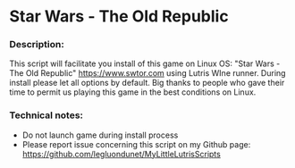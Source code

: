 # Star Wars - The Old Republic

### Description:
This script will facilitate you install of this game on Linux OS:
"Star Wars - The Old Republic" https://www.swtor.com using Lutris WIne runner.
During install please let all options by default.
Big thanks to people who gave their time to permit us playing this game in the best conditions on Linux.

### Technical notes:
- Do not launch game during install process
- Please report issue concerning this script on my Github page:
https://github.com/legluondunet/MyLittleLutrisScripts
